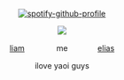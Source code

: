 <div align="center">

[![spotify-github-profile](https://spotify-github-profile.kittinanx.com/api/view?uid=m7xp6t5nim84cs9e7ahjvmesy&cover_image=true&theme=natemoo-re&show_offline=true&background_color=121212&interchange=true&bar_color=ffdab0&bar_color_cover=false)](https://spotify-github-profile.kittinanx.com/api/view?uid=m7xp6t5nim84cs9e7ahjvmesy&redirect=true)

![](https://files.catbox.moe/xx0m8a.png)

[liam](https://github.com/fiIow)  　  　  　  me  　  　  　[elias](https://github.com/snakelias)

ilove yaoi guys
